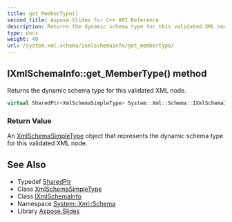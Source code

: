 ```yaml
---
title: get_MemberType()
second_title: Aspose.Slides for C++ API Reference
description: Returns the dynamic schema type for this validated XML node.
type: docs
weight: 40
url: /system.xml.schema/ixmlschemainfo/get_membertype/
---
```

## IXmlSchemaInfo::get_MemberType() method


Returns the dynamic schema type for this validated XML node.

```cpp
virtual SharedPtr<XmlSchemaSimpleType> System::Xml::Schema::IXmlSchemaInfo::get_MemberType()=0
```


### Return Value

An [XmlSchemaSimpleType](../../xmlschemasimpletype/) object that represents the dynamic schema type for this validated XML node.

## See Also

* Typedef [SharedPtr](../../../system/sharedptr/)
* Class [XmlSchemaSimpleType](../../xmlschemasimpletype/)
* Class [IXmlSchemaInfo](../)
* Namespace [System::Xml::Schema](../../)
* Library [Aspose.Slides](../../../)